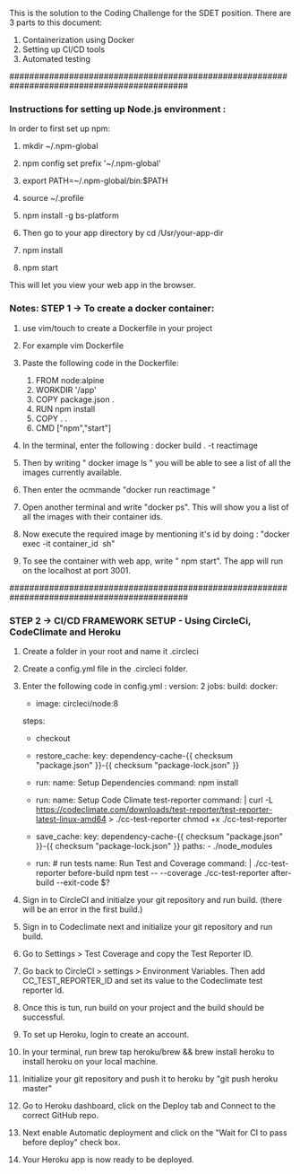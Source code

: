 This is the solution to the Coding Challenge for the SDET position.
There are 3 parts to this document:
1. Containerization using Docker
2. Setting up CI/CD tools
3. Automated testing 

############################################################################################
### Instructions for setting up Node.js environment :
In order to first set up npm:
1. mkdir ~/.npm-global
2. npm config set prefix '~/.npm-global'
3. export PATH=~/.npm-global/bin:$PATH
4. source ~/.profile
5. npm install -g bs-platform

6. Then go to your app directory by cd /Usr/your-app-dir
7. npm install
8. npm start 

This will let you view your web app in the browser.

### Notes: STEP 1 -> To create a docker container:

1. use vim/touch to create a Dockerfile in your project
2. For example vim Dockerfile
3. Paste the following code in the Dockerfile:
    1. FROM node:alpine 
    2. WORKDIR '/app'
    3. COPY package.json .
    4. RUN npm install
    5. COPY . .
    6. CMD  ["npm","start"] 


4. In the terminal, enter the following :  docker build . -t reactimage
5. Then by writing " docker image ls " you will be able to see a list of all the images currently available.
6. Then enter the ocmmande "docker run reactimage "
7. Open another terminal and write "docker ps". This will show you a list of all the images with their container ids.
8. Now execute the required image by mentioning it's id by doing : "docker exec -it container_id  sh"
9. To see the container with web app, write " npm start".  The app will run on the localhost at port 3001.

############################################################################################

### STEP 2 ->  CI/CD FRAMEWORK SETUP - Using CircleCi, CodeClimate and Heroku

1. Create a folder in your root and name it .circleci
2. Create a config.yml file in the .circleci folder.
3. Enter the following code in config.yml :
    version: 2
    jobs:
    build:
    docker:
      - image: circleci/node:8

    steps:
      - checkout
      - restore_cache: 
          key: dependency-cache-{{ checksum "package.json" }}-{{ checksum "package-lock.json" }}
      - run:
          name: Setup Dependencies
          command: npm install
      - run:
          name: Setup Code Climate test-reporter
          command: |
            curl -L https://codeclimate.com/downloads/test-reporter/test-reporter-latest-linux-amd64 > ./cc-test-reporter
            chmod +x ./cc-test-reporter
      - save_cache: 
          key: dependency-cache-{{ checksum "package.json" }}-{{ checksum "package-lock.json" }}
          paths:
            - ./node_modules
      
      - run: # run tests
          name: Run Test and Coverage
          command: |
            ./cc-test-reporter before-build
            npm test -- --coverage
            ./cc-test-reporter after-build --exit-code $?

4. Sign in to CircleCI and initialze your git repository and run build. (there will be an error in the first build.)
5. Sign in to Codeclimate next and initialize your git repository and run build.
6. Go to Settings > Test Coverage and copy the Test Reporter ID.
7. Go back to CircleCI > settings > Environment Variables. Then add CC_TEST_REPORTER_ID and set its value to the Codeclimate test reporter Id.
8. Once this is tun, run build on your project and the build should be successful.
9. To set up Heroku, login to create an account. 
10. In your terminal, run brew tap heroku/brew && brew install heroku to install heroku on your local machine.
11. Initialize your git repository and push it to heroku by "git push heroku master"
12. Go to Heroku dashboard, click on the Deploy tab and Connect to the correct GitHub repo.
13. Next enable Automatic deployment and click on the  "Wait for CI to pass before deploy" check box.
14. Your Heroku app is now ready to be deployed.





